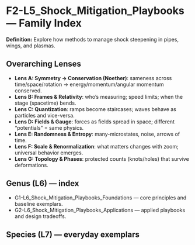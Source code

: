 # F2-L5_Shock_Mitigation_Playbooks — Family Index
**Definition:** Explore how methods to manage shock steepening in pipes, wings, and plasmas.

## Overarching Lenses

- **Lens A: Symmetry -> Conservation (Noether)**: sameness across time/space/rotation → energy/momentum/angular momentum conserved.
- **Lens B: Frames & Relativity**: who’s measuring; speed limits; when the stage (spacetime) bends.
- **Lens C: Quantization**: ramps become staircases; waves behave as particles and vice-versa.
- **Lens D: Fields & Gauge**: forces as fields spread in space; different “potentials” = same physics.
- **Lens E: Randomness & Entropy**: many-microstates, noise, arrows of time.
- **Lens F: Scale & Renormalization**: what matters changes with zoom; universal behavior emerges.
- **Lens G: Topology & Phases**: protected counts (knots/holes) that survive deformations.

## Genus (L6) — index
- G1-L6_Shock_Mitigation_Playbooks_Foundations — core principles and baseline exemplars.
- G2-L6_Shock_Mitigation_Playbooks_Applications — applied playbooks and design tradeoffs.

## Species (L7) — everyday exemplars
